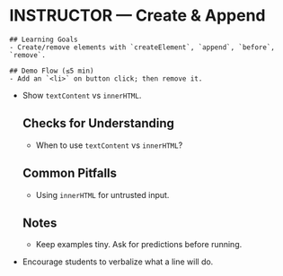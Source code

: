 # INSTRUCTOR — Create & Append

    ## Learning Goals
    - Create/remove elements with `createElement`, `append`, `before`, `remove`.

    ## Demo Flow (≤5 min)
    - Add an `<li>` on button click; then remove it.
- Show `textContent` vs `innerHTML`.

    ## Checks for Understanding
    - When to use `textContent` vs `innerHTML`?

    ## Common Pitfalls
    - Using `innerHTML` for untrusted input.

    ## Notes
    - Keep examples tiny. Ask for predictions before running.
- Encourage students to verbalize what a line will do.
